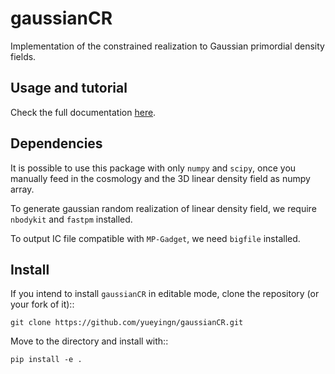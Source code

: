 # gaussianCR

Implementation of the constrained realization to Gaussian primordial density fields.

## Usage and tutorial

Check the full documentation [here](https://gaussiancr.readthedocs.io/en/latest/tutorials.html).


Dependencies
------------
It is possible to use this package with only ``numpy`` and ``scipy``, once you manually
feed in the cosmology and the 3D linear density field as numpy array.

To generate gaussian random realization of linear density field, we require
``nbodykit`` and ``fastpm`` installed.

To output IC file compatible with ``MP-Gadget``, we need ``bigfile`` installed.

Install
-----------------
If you intend to install ``gaussianCR`` in editable mode, clone the repository (or your fork of it)::

    git clone https://github.com/yueyingn/gaussianCR.git

Move to the directory and install with::

    pip install -e .
